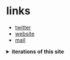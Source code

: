 # links
- [twitter](https://x.com/uzairkghori)
- [website](https://ukg.one/)
- [mail](mailto:u@ukg.one)

<details>
<summary><strong>iterations of this site</strong></summary>

#### v1
<img src="https://github.com/user-attachments/assets/7b77c4fc-67cc-4352-8808-fd15c3511be7" width="600" alt="Snipaste_2025-05-06_11-49-56">

#### v2
<img src="https://github.com/user-attachments/assets/acbaae01-e4b6-4380-8807-3966aab1c648" width="600" alt="SCR-20250618-bucx">


</details>
